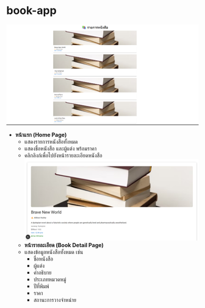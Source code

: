 # book-app
[![หน้าหนังสือทั้งหมด](/public//book1.png)](/public//book1.png)
- **หน้าแรก (Home Page)**
  - แสดงรายการหนังสือทั้งหมด
  - แสดงชื่อหนังสือ และผู้แต่ง พร้อมราคา
  - คลิกลิงก์เพื่อไปยังหน้ารายละเอียดหนังสือ
  [![หน้าเข้าหนังสือ](/public//book01.png)](/public//book01.png)
  - **หน้ารายละเอียด (Book Detail Page)**
  - แสดงข้อมูลหนังสือทั้งหมด เช่น
    - ชื่อหนังสือ
    - ผู้แต่ง
    - คำอธิบาย
    - ประเภทหมวดหมู่
    - ปีที่พิมพ์
    - ราคา
    - สถานะการวางจำหน่าย